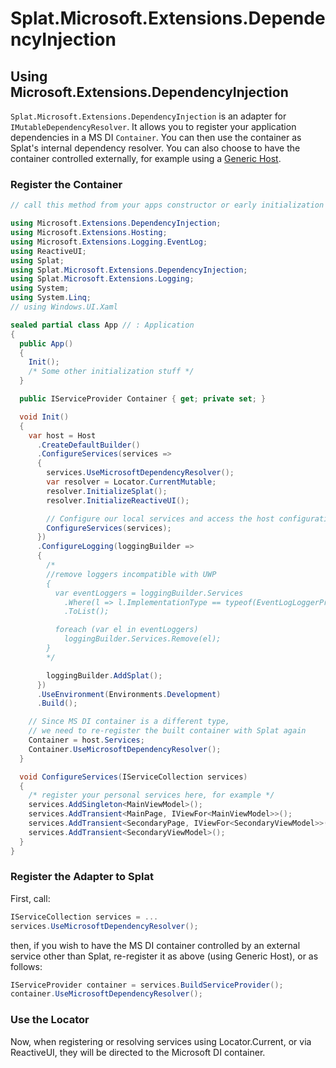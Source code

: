 # Splat.Microsoft.Extensions.DependencyInjection

## Using Microsoft.Extensions.DependencyInjection

`Splat.Microsoft.Extensions.DependencyInjection` is an adapter for `IMutableDependencyResolver`.
It allows you to register your application dependencies in a MS DI `Container`.  You can then use the container as Splat's internal dependency resolver.
You can also choose to have the container controlled externally, for example using a [Generic Host](https://docs.microsoft.com/en-us/aspnet/core/fundamentals/host/generic-host?view=aspnetcore-2.2#configureappconfiguration).

### Register the Container

```cs
// call this method from your apps constructor or early initialization code

using Microsoft.Extensions.DependencyInjection;
using Microsoft.Extensions.Hosting;
using Microsoft.Extensions.Logging.EventLog;
using ReactiveUI;
using Splat;
using Splat.Microsoft.Extensions.DependencyInjection;
using Splat.Microsoft.Extensions.Logging;
using System;
using System.Linq;
// using Windows.UI.Xaml

sealed partial class App // : Application
{   
  public App()
  {
    Init();
    /* Some other initialization stuff */
  }                     

  public IServiceProvider Container { get; private set; }

  void Init()
  {
    var host = Host
      .CreateDefaultBuilder()
      .ConfigureServices(services =>
      {
        services.UseMicrosoftDependencyResolver();
        var resolver = Locator.CurrentMutable;
        resolver.InitializeSplat();
        resolver.InitializeReactiveUI();

        // Configure our local services and access the host configuration
        ConfigureServices(services);
      })
      .ConfigureLogging(loggingBuilder =>
      {
        /*
        //remove loggers incompatible with UWP
        {
          var eventLoggers = loggingBuilder.Services
            .Where(l => l.ImplementationType == typeof(EventLogLoggerProvider))
            .ToList();

          foreach (var el in eventLoggers)
            loggingBuilder.Services.Remove(el);
        }
        */

        loggingBuilder.AddSplat();
      })
      .UseEnvironment(Environments.Development)
      .Build();

    // Since MS DI container is a different type,
    // we need to re-register the built container with Splat again
    Container = host.Services;
    Container.UseMicrosoftDependencyResolver();
  }

  void ConfigureServices(IServiceCollection services)
  {
    /* register your personal services here, for example */
    services.AddSingleton<MainViewModel>();
    services.AddTransient<MainPage, IViewFor<MainViewModel>>();
    services.AddTransient<SecondaryPage, IViewFor<SecondaryViewModel>>();    
    services.AddTransient<SecondaryViewModel>();
  }
}  
```

### Register the Adapter to Splat

First, call:

```cs
IServiceCollection services = ...
services.UseMicrosoftDependencyResolver();
```

then, if you wish to have the MS DI container controlled by an external service other than Splat, re-register it as above (using Generic Host), or as follows:

```cs
IServiceProvider container = services.BuildServiceProvider();
container.UseMicrosoftDependencyResolver();
```

### Use the Locator

Now, when registering or resolving services using Locator.Current, or via ReactiveUI, they will be directed to the Microsoft DI container.

